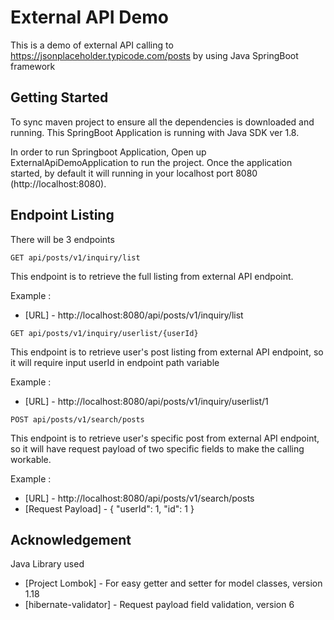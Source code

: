 # External API Demo
This is a demo of external API calling to https://jsonplaceholder.typicode.com/posts by using Java SpringBoot framework

## Getting Started
To sync maven project to ensure all the dependencies is downloaded and running.
This SpringBoot Application is running with Java SDK ver 1.8.

In order to run Springboot Application, Open up ExternalApiDemoApplication to run the project.
Once the application started, by default it will running in your localhost port 8080 (http://localhost:8080).

## Endpoint Listing
There will be 3 endpoints

```
GET api/posts/v1/inquiry/list
```
This endpoint is to retrieve the full listing from external API endpoint.

Example : 
* [URL] - http://localhost:8080/api/posts/v1/inquiry/list
```
GET api/posts/v1/inquiry/userlist/{userId}
```
This endpoint is to retrieve user's post listing from external API endpoint, so it will require input userId in endpoint path variable

Example :
* [URL] - http://localhost:8080/api/posts/v1/inquiry/userlist/1

```
POST api/posts/v1/search/posts
```
This endpoint is to retrieve user's specific post from external API endpoint, so it will have request payload of two specific fields to make the calling workable.

Example : 
* [URL] - http://localhost:8080/api/posts/v1/search/posts
* [Request Payload] - 
{
    "userId": 1,
    "id": 1
}

## Acknowledgement
Java Library used
* [Project Lombok] - For easy getter and setter for model classes, version 1.18
* [hibernate-validator] - Request payload field validation, version 6
